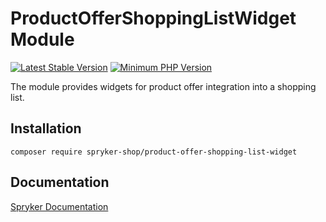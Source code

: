 # ProductOfferShoppingListWidget Module
[![Latest Stable Version](https://poser.pugx.org/spryker-shop/product-offer-shopping-list-widget/v/stable.svg)](https://packagist.org/packages/spryker-shop/product-offer-shopping-list-widget)
[![Minimum PHP Version](https://img.shields.io/badge/php-%3E%3D%208.3-8892BF.svg)](https://php.net/)

The module provides widgets for product offer integration into a shopping list.

## Installation

```
composer require spryker-shop/product-offer-shopping-list-widget
```

## Documentation

[Spryker Documentation](https://docs.spryker.com)
